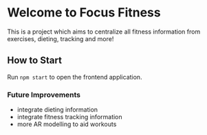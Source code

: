 # Welcome to Focus Fitness

This is a project which aims to centralize all fitness information from exercises, dieting, tracking and more!

## How to Start

Run  `npm start` to open the frontend application.

### Future Improvements

+ integrate dieting information
+ integrate fitness tracking information
+ more AR modelling to aid workouts